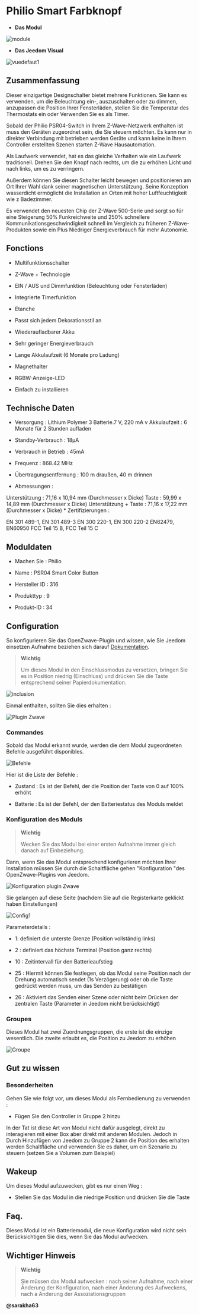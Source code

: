 Philio Smart Farbknopf
=========================

-   **Das Modul**

![module](images/philio.psr04/module.jpg)

-   **Das Jeedom Visual**

![vuedefaut1](images/philio.psr04/vuedefaut1.jpg)

Zusammenfassung
------

Dieser einzigartige Designschalter bietet mehrere Funktionen. Sie
kann es verwenden, um die Beleuchtung ein-, auszuschalten oder zu dimmen, anzupassen
die Position Ihrer Fensterläden, stellen Sie die Temperatur des Thermostats ein oder
Verwenden Sie es als Timer.

Sobald der Philio PSR04-Switch in Ihrem Z-Wave-Netzwerk enthalten ist
muss den Geräten zugeordnet sein, die Sie steuern möchten.
Es kann nur in direkter Verbindung mit betrieben werden
Geräte und kann keine in Ihrem Controller erstellten Szenen starten
Z-Wave Hausautomation.

Als Laufwerk verwendet, hat es das gleiche Verhalten wie ein Laufwerk
traditionell. Drehen Sie den Knopf nach rechts, um die zu erhöhen
Licht und nach links, um es zu verringern.

Außerdem können Sie diesen Schalter leicht bewegen und positionieren
am Ort Ihrer Wahl dank seiner magnetischen Unterstützung. Seine Konzeption
wasserdicht ermöglicht die Installation an Orten mit hoher Luftfeuchtigkeit wie z
Badezimmer.

Es verwendet den neuesten Chip der Z-Wave 500-Serie und sorgt so für eine Steigerung
50% Funkreichweite und 250% schnellere Kommunikationsgeschwindigkeit
schnell im Vergleich zu früheren Z-Wave-Produkten sowie ein Plus
Niedriger Energieverbrauch für mehr Autonomie.

Fonctions
---------

-   Multifunktionsschalter

-   Z-Wave + Technologie

-   EIN / AUS und Dimmfunktion (Beleuchtung oder Fensterläden)

-   Integrierte Timerfunktion

-   Etanche

-   Passt sich jedem Dekorationsstil an

-   Wiederaufladbarer Akku

-   Sehr geringer Energieverbrauch

-   Lange Akkulaufzeit (6 Monate pro Ladung)

-   Magnethalter

-   RGBW-Anzeige-LED

-   Einfach zu installieren

Technische Daten
---------------------------

-   Versorgung : Lithium Polymer 3 Batterie.7 V, 220 mA v Akkulaufzeit : 6 Monate für 2 Stunden aufladen

-   Standby-Verbrauch : 18µA

-   Verbrauch in Betrieb : 45mA

-   Frequenz : 868.42 MHz

-   Übertragungsentfernung : 100 m draußen, 40 m drinnen

-   Abmessungen :

Unterstützung : 71,16 x 10,94 mm (Durchmesser x Dicke) Taste : 59,99 x 14,89
mm (Durchmesser x Dicke) Unterstützung + Taste : 71,16 x 17,22 mm (Durchmesser
x Dicke) \* Zertifizierungen :

EN 301 489-1, EN 301 489-3 EN 300 220-1, EN 300 220-2 EN62479, EN60950
FCC Teil 15 B, FCC Teil 15 C

Moduldaten
-----------------

-   Machen Sie : Philio

-   Name : PSR04 Smart Color Button

-   Hersteller ID : 316

-   Produkttyp : 9

-   Produkt-ID : 34

Configuration
-------------

So konfigurieren Sie das OpenZwave-Plugin und wissen, wie Sie Jeedom einsetzen
Aufnahme beziehen sich darauf
[Dokumentation](https://doc.jeedom.com/de_DE/plugins/automation%20protocol/openzwave/).

> **Wichtig**
>
> Um dieses Modul in den Einschlussmodus zu versetzen, bringen Sie es in Position
> niedrig (Einschluss) und drücken Sie die Taste entsprechend seiner
> Papierdokumentation.

![inclusion](images/philio.psr04/inclusion.jpg)

Einmal enthalten, sollten Sie dies erhalten :

![Plugin Zwave](images/philio.psr04/information.jpg)

### Commandes

Sobald das Modul erkannt wurde, werden die dem Modul zugeordneten Befehle ausgeführt
disponibles.

![Befehle](images/philio.psr04/commandes.jpg)

Hier ist die Liste der Befehle :

-   Zustand : Es ist der Befehl, der die Position der Taste von 0 auf 100% erhöht

-   Batterie : Es ist der Befehl, der den Batteriestatus des Moduls meldet

### Konfiguration des Moduls

> **Wichtig**
>
> Wecken Sie das Modul bei einer ersten Aufnahme immer gleich danach auf
> Einbeziehung.

Dann, wenn Sie das Modul entsprechend konfigurieren möchten
Ihrer Installation müssen Sie durch die Schaltfläche gehen
"Konfiguration "des OpenZwave-Plugins von Jeedom.

![Konfiguration plugin Zwave](images/plugin/bouton_configuration.jpg)

Sie gelangen auf diese Seite (nachdem Sie auf die Registerkarte geklickt haben
Einstellungen)

![Config1](images/philio.psr04/config1.jpg)

Parameterdetails :

-   1: definiert die unterste Grenze (Position vollständig links)

-   2 : definiert das höchste Terminal (Position ganz rechts)

-   10 : Zeitintervall für den Batterieaufstieg

-   25 : Hiermit können Sie festlegen, ob das Modul seine Position nach der Drehung automatisch sendet (1s Verzögerung) oder ob die Taste gedrückt werden muss, um das Senden zu bestätigen

-   26 : Aktiviert das Senden einer Szene oder nicht beim Drücken der zentralen Taste (Parameter in Jeedom nicht berücksichtigt)

### Groupes

Dieses Modul hat zwei Zuordnungsgruppen, die erste ist die einzige
wesentlich. Die zweite erlaubt es, die Position zu Jeedom zu erhöhen

![Groupe](images/philio.psr04/groupe.jpg)

Gut zu wissen
------------

### Besonderheiten

Gehen Sie wie folgt vor, um dieses Modul als Fernbedienung zu verwenden :

-   Fügen Sie den Controller in Gruppe 2 hinzu

In der Tat ist diese Art von Modul nicht dafür ausgelegt, direkt zu interagieren
mit einer Box aber direkt mit anderen Modulen. Jedoch in
Durch Hinzufügen von Jeedom zu Gruppe 2 kann die Position des erhalten werden
Schaltfläche und verwenden Sie es daher, um ein Szenario zu steuern (setzen Sie a
Volumen zum Beispiel)

Wakeup
------

Um dieses Modul aufzuwecken, gibt es nur einen Weg :

-   Stellen Sie das Modul in die niedrige Position und drücken Sie die Taste

Faq.
------



Dieses Modul ist ein Batteriemodul, die neue Konfiguration wird nicht sein
Berücksichtigen Sie dies, wenn Sie das Modul aufwecken.

Wichtiger Hinweis
---------------

> **Wichtig**
>
> Sie müssen das Modul aufwecken : nach seiner Aufnahme, nach einer Änderung
> der Konfiguration, nach einer Änderung des Aufweckens, nach a
> Änderung der Assoziationsgruppen

**@sarakha63**

